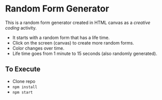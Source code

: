 # Random Form Generator

This is a random form generator created in HTML canvas as a *creative coding* activity.

* It starts with a random form that has a life time.
* Click on the screen (canvas) to create more random forms.
* Color changes over time.
* Life time goes from 1 minute to 15 seconds (also randomly generated).

## To Execute

* Clone repo
* <code>npm install</code>
* <code>npm start</code>
